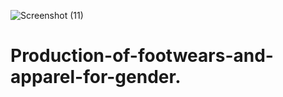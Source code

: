 ![Screenshot (11)](https://github.com/Bathram/Production-of-footwears-and-apparel-for-gender./assets/134285275/a92395b1-a7eb-4802-9666-23cda736f666)
# Production-of-footwears-and-apparel-for-gender.


